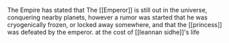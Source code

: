 The Empire has stated that The [[Emperor]] is still out in the universe, conquering nearby planets, however a rumor was started that he was cryogenically frozen, or locked away somewhere, and that the [[princess]] was defeated by the emperor. at the cost of [[leannan sidhe]]'s life